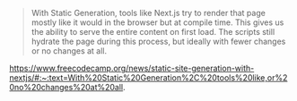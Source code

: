 > With Static Generation, tools like Next.js try to render that page mostly like it would in the browser but at compile time. This gives us the ability to serve the entire content on first load. The scripts still hydrate the page during this process, but ideally with fewer changes or no changes at all.

https://www.freecodecamp.org/news/static-site-generation-with-nextjs/#:~:text=With%20Static%20Generation%2C%20tools%20like,or%20no%20changes%20at%20all.
